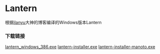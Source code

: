 # Lantern
根据[ilanyu](http://lanyus.com/)大神的博客编译的Windows版本Lantern
### 下载链接
[lantern_windows_386.exe](https://github.com/SunYufei/lantern/raw/master/lantern_windows_386.exe)
[lantern-installer.exe](https://github.com/SunYufei/lantern/raw/master/lantern-installer.exe)
[lantern-installer-manoto.exe](https://github.com/SunYufei/lantern/raw/master/lantern-installer-manoto.exe)